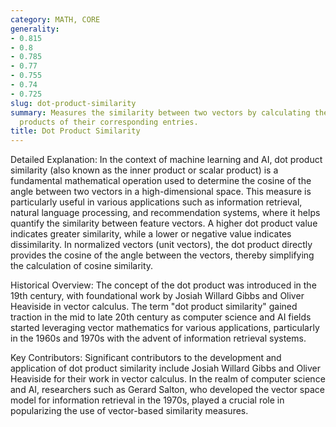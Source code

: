```yaml
---
category: MATH, CORE
generality:
- 0.815
- 0.8
- 0.785
- 0.77
- 0.755
- 0.74
- 0.725
slug: dot-product-similarity
summary: Measures the similarity between two vectors by calculating the sum of the
  products of their corresponding entries.
title: Dot Product Similarity
---
```


Detailed Explanation: In the context of machine learning and AI, dot product similarity (also known as the inner product or scalar product) is a fundamental mathematical operation used to determine the cosine of the angle between two vectors in a high-dimensional space. This measure is particularly useful in various applications such as information retrieval, natural language processing, and recommendation systems, where it helps quantify the similarity between feature vectors. A higher dot product value indicates greater similarity, while a lower or negative value indicates dissimilarity. In normalized vectors (unit vectors), the dot product directly provides the cosine of the angle between the vectors, thereby simplifying the calculation of cosine similarity.

Historical Overview: The concept of the dot product was introduced in the 19th century, with foundational work by Josiah Willard Gibbs and Oliver Heaviside in vector calculus. The term "dot product similarity" gained traction in the mid to late 20th century as computer science and AI fields started leveraging vector mathematics for various applications, particularly in the 1960s and 1970s with the advent of information retrieval systems.

Key Contributors: Significant contributors to the development and application of dot product similarity include Josiah Willard Gibbs and Oliver Heaviside for their work in vector calculus. In the realm of computer science and AI, researchers such as Gerard Salton, who developed the vector space model for information retrieval in the 1970s, played a crucial role in popularizing the use of vector-based similarity measures.